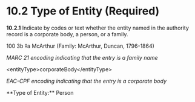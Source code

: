 # 10.2 Type of Entity (Required)

**10.2.1** Indicate by codes or text whether the entity named in the authority record is a corporate body, a person, or a family.

<p class="dacs-example">100 3b ‡a McArthur (Family: McArthur, Duncan, 1796-1864)</p>
<p class="dacs-example"><em>MARC 21 encoding indicating that the entry is a family name</em></p>
<p class="dacs-example">&lt;entityType&gt;corporateBody&lt;/entityType&gt;</p>
<p class="dacs-example"><em>EAC-CPF encoding indicating that the entry is a corporate body</em></p>
**Type of Entity:** Person



